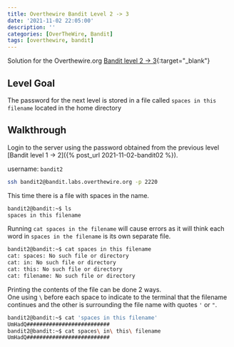 ```yaml
---
title: Overthewire Bandit Level 2 -> 3
date: '2021-11-02 22:05:00'
description: ''
categories: [OverTheWire, Bandit]
tags: [overthewire, bandit]
---
```


Solution for the Overthewire.org [Bandit level 2 -> 3](https://overthewire.org/wargames/bandit/bandit3.html){:target="\_blank"}  

## Level Goal 
The password for the next level is stored in a file called `spaces in this filename` located in the home directory

## Walkthrough  
Login to the server using the password obtained from the previous level [Bandit level 1 -> 2]({% post_url 2021-11-02-bandit02 %}). 

username: `bandit2`

```bash
ssh bandit2@bandit.labs.overthewire.org -p 2220
```

This time there is a file with spaces in the name.  
```bash
bandit2@bandit:~$ ls 
spaces in this filename 
```

Running `cat spaces in the filename` will cause errors as it will think each word in `spaces in the filename` is its own separate file.  

```bash
bandit2@bandit:~$ cat spaces in this filename
cat: spaces: No such file or directory 
cat: in: No such file or directory 
cat: this: No such file or directory
cat: filename: No such file or directory
```

Printing the contents of the file can be done 2 ways.  
One using `\` before each space to indicate to the terminal that the filename continues and the other is surrounding the file name with quotes `'` or `"`. 

```bash
bandit2@bandit:~$ cat 'spaces in this filename'
UmHadQ##########################
bandit2@bandit:~$ cat spaces\ in\ this\ filename
UmHadQ##########################
```
